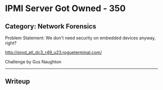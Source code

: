 IPMI Server Got Owned - 350
======

Category: Network Forensics
------
Problem Statement:
We don't need security on embedded devices anyway, right?

http://prod_atl_dc3_r49_u23.rogueterminal.com/

Challenge by Gus Naughton

------

Writeup
------
